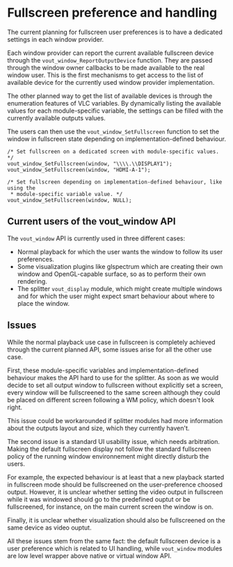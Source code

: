 # Fullscreen preference and handling

The current planning for fullscreen user preferences is to have a dedicated
settings in each window provider.

Each window provider can report the current available fullscreen device through
the `vout_window_ReportOutputDevice` function. They are passed through the
window owner callbacks to be made available to the real window user. This is the
first mechanisms to get access to the list of available device for the currently
used window provider implementation.

The other planned way to get the list of available devices is through the
enumeration features of VLC variables. By dynamically listing the available
values for each module-specific variable, the settings can be filled with the
currently available outputs values.

The users can then use the `vout_window_SetFullscreen` function to set the
window in fullscreen state depending on implementation-defined behaviour.

```
/* Set fullscreen on a dedicated screen with module-specific values. */
vout_window_SetFullscreen(window, "\\\\.\\DISPLAY1");
vout_window_SetFullscreen(window, "HDMI-A-1");

/* Set fullscreen depending on implementation-defined behaviour, like using the
 * module-specific variable value. */
vout_window_SetFullscreen(window, NULL);
```

## Current users of the vout_window API

The `vout_window` API is currently used in three different cases:

+ Normal playback for which the user wants the window to follow its user
preferences.
+ Some visualization plugins like glspectrum which are creating their own window
and OpenGL-capable surface, so as to perform their own rendering.
+ The splitter `vout_display` module, which might create multiple windows and
for which the user might expect smart behaviour about where to place the window.

## Issues

While the normal playback use case in fullscreen is completely achieved through
the current planned API, some issues arise for all the other use case.

First, these module-specific variables and implementation-defined behaviour
makes the API hard to use for the splitter. As soon as we would decide to set
all output window to fullscreen without explicitly set a screen, every window
will be fullscreened to the same screen although they could be placed on
different screen following a WM policy, which doesn't look right.

This issue could be workarounded if splitter modules had more information about
the outputs layout and size, which they currently haven't.

The second issue is a standard UI usability issue, which needs arbitration.
Making the default fullscreen display not follow the standard fullscreen policy
of the running window environnement might directly disturb the users.

For example, the expected behaviour is at least that a new playback started in
fullscreen mode should be fullscreened on the user-preference choosed output.
However, it is unclear whether setting the video output in fullscreen while it
was windowed should go to the predefined ouptut or be fullscreened, for
instance, on the main current screen the window is on.

Finally, it is unclear whether visualization should also be fullscreened on the
same device as video ouptut.

All these issues stem from the same fact: the default fullscreen device is a
user preference which is related to UI handling, while `vout_window` modules are
low level wrapper above native or virtual window API.
